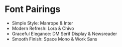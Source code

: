 # Font Pairings

- Simple Style: Manrope & Inter
- Modern Refresh: Lora & Chivo
- Graceful Elegance: DM Serif Display & Newsreader
- Smooth Finish: Space Mono & Work Sans